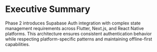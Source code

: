 # Executive Summary

Phase 2 introduces Supabase Auth integration with complex state management requirements across Flutter, Next.js, and React Native platforms. This architecture ensures consistent authentication behavior while respecting platform-specific patterns and maintaining offline-first capabilities.
